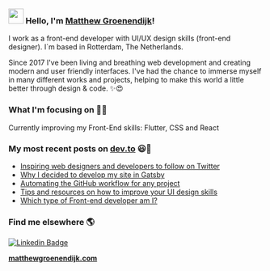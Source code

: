### <img src="https://media.giphy.com/media/hvRJCLFzcasrR4ia7z/giphy.gif" width="30px"> Hello, I'm [Matthew Groenendijk](https://www.matthewgroenendijk.com)!

I work as a front-end developer with UI/UX design skills (front-end designer). I´m based in Rotterdam, The Netherlands.

Since 2017 I've been living and breathing web development and creating modern and user friendly interfaces. I've had the chance to immerse myself in many different works and projects, helping to make this world a little better through design & code. ✨😍

### What I'm focusing on 👨‍💻

Currently improving my Front-End skills: Flutter, CSS and React<br />

### My most recent posts on [dev.to](https://dev.to/) 😃🧾
<!-- BLOG-POST-LIST:START -->
- [Inspiring web designers and developers to follow on Twitter](https://dev.to/diogorodrigues/inspiring-web-designers-and-developers-to-follow-on-twitter-2p84)
- [Why I decided to develop my site in Gatsby](https://dev.to/diogorodrigues/why-i-decided-to-develop-my-site-in-gatsby-3poc)
- [Automating the GitHub workflow for any project](https://dev.to/diogorodrigues/automating-the-github-workflow-for-any-project-33kf)
- [Tips and resources on how to improve your UI design skills](https://dev.to/diogorodrigues/tips-and-resources-on-how-to-improve-your-ui-design-skills-29i3)
- [Which type of Front-end developer am I?](https://dev.to/diogorodrigues/which-type-of-front-end-developer-am-i-2a56)
<!-- BLOG-POST-LIST:END -->

### Find me elsewhere 🌎

[![Linkedin Badge](https://img.shields.io/badge/-LinkedIn-blue?style=flat-square&logo=Linkedin&logoColor=white&link=https://www.linkedin.com/in/harshkumarkhatri/)](https://www.linkedin.com/in/matthewgroenendijk/)


**[matthewgroenendijk.com](https://www.matthewgroenendijk.com/)**
